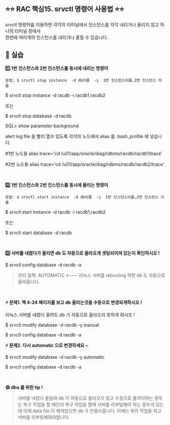 
## ⭐⭐ RAC 핵심15. srvctl 명령어 사용법  ⭐⭐


 srvctl  명령어를 이용하면 각각의 터미널에서 인스턴스를 각각 내리거나 올리지 않고 하나의 터미널 창에서  
  한번에 여러개의 인스턴스를 내리거나 올릴 수 있습니다.

## **💎  실습**

**1️⃣  1번 인스턴스와 2번 인스턴스를 동시에 내리는 명령어**

    문법: $ srvctl stop instance  -d db이름  -i  1번 인스턴스이름,2번 인스턴스 이름

$ srvctl  stop  instance  -d  racdb  -i  racdb1,racdb2

또는 

$ srvctl  stop   database  -d  racdb 

SQL> show  parameter  background

alert log file 을 빨리 열수 있도록 각각의 노드에서 alias 를 .bash_profile 에 넣습니다.

#1번 노드용
alias  trace='cd  /u01/app/oracle/diag/rdbms/racdb/racdb1/trace'

#2번 노드용
alias  trace='cd  /u01/app/oracle/diag/rdbms/racdb/racdb2/trace'  

&nbsp;

**2️⃣  1번 인스턴스와 2번 인스턴스를 동시에 올리는 명령어**

    문법: $ srvctl start instance  -d db이름  -i  1번 인스턴스이름,2번 인스턴스 이름

$ srvctl  start  instance  -d  racdb  -i  racdb1,racdb2

 또는

$ srvclt  start  database  -d  racdb  

&nbsp;

**3️⃣ 서버를 내렸다가 올리면 db 도 자동으로 올라오게 셋팅되어져 있는지 확인하시오 !**

$ srvctl  config  database  -d  racdb  -a 

> 관리 정책: AUTOMATIC  <---  리눅스 서버를 rebooting 하면 db 도 자동으로 올라옵니다.

&nbsp;

**⚡ 문제1. 책 4-24 페이지를 보고 db 올리는것을 수동으로 변경되게하시오 !**  

리눅스 서버를 내렸다 올려도 db 가 자동으로 올라오지 못하게 하시오 !

$ srvctl  modify  database  -d  racdb  -y  manual 

$ srvctl  config  database  -d  racdb  -a 

**⚡ 문제2. 다시 automatic 으로 변경하세요 ~**

$ srvctl  modify  database  -d  racdb  -y  automatic

$ srvctl  config  database  -d  racdb  -a  

&nbsp;
&nbsp;


**😄 dba 를 위한 tip !**

>   서버를 내렸다 올릴때 db 가 자동으로 올라오지 않고 수동으로 올려야하는 경우는   복구 작업을 할 때인데 
>   복구 작업을 할때 서버를 리부팅해야 하는 경우가 있는데   이때 data file 이 깨져있으면 db 가 안올라옵니다. 
>   이때는 위의 작업을 하고   서버를 리부팅해줘야합니다.

